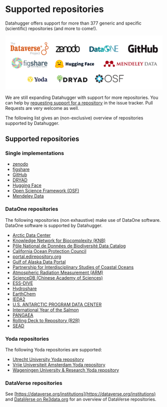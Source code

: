 # Supported repositories

Datahugger offers support for more than <!-- count -->377<!-- count --> generic and specific (scientific) repositories (and more to come!).

![Datahugger support Zenodo, Dataverse, DataOne, GitHub, FigShare, HuggingFace, Mendeley Data, Dryad, OSF, and many more](images/logos.png)

We are still expanding Datahugger with support for more repositories. You can
help by [requesting support for a repository](https://github.com/J535D165/datahugger/issues/new/choose) in the issue tracker. Pull Requests are very
welcome as well.

The following list gives an (non-exclusive) overview of repositories supported
by Datahugger.


## Supported repositories

### Single implementations

- [zenodo](https://zenodo.org)
- [figshare](https://figshare.com)
- [GitHub](https://github.com)
- [DRYAD](https://datadryad.org)
- [Hugging Face](https://huggingface.co)
- [Open Science Framework (OSF)](https://osf.io)
- [Mendeley Data](https://data.mendeley.com)


### DataOne repositories

The following repositories (non exhaustive) make use of DataOne software.
DataOne software is supported by Datahugger.

- [Arctic Data Center](https://arcticdata.io)
- [Knowledge Network for Biocomplexity (KNB)](https://knb.ecoinformatics.org)
- [Pôle National de Données de Biodiversité Data Catalog](https://data.pndb.fr)
- [California Ocean Protection Council](https://opc.dataone.org)
- [portal.edirepository.org](https://portal.edirepository.org)
- [Gulf of Alaska Data Portal](https://goa.nceas.ucsb.edu)
- [Partnership for Interdisciplinary Studies of Coastal Oceans](https://data.piscoweb.org)
- [Atmospheric Radiation Measurement (ARM)](https://adc.arm.gov)
- [ScienceDB (Chinese Academy of Sciences)](https://scidb.cn)
- [ESS-DIVE](https://data.ess-dive.lbl.gov)
- [Hydroshare](https://hydroshare.org)
- [EarthChem](https://ecl.earthchem.org)
- [IEDA2](https://get.iedadata.org)
- [U.S. ANTARCTIC PROGRAM DATA CENTER](https://usap-dc.org)
- [International Year of the Salmon](https://iys.hakai.org)
- [PANGAEA](https://doi.pangaea.de)
- [Rolling Deck to Repository (R2R)](https://rvdata.us)
- [SEAD](https://sead-published.ncsa.illinois.edu)

### Yoda repositories

The following Yoda repositories are supported:

- [Utrecht University Yoda repository](https://public.yoda.uu.nl)
- [Vrije Universiteit Amsterdam Yoda repository](https://publication.yoda.vu.nl)
- [Wageningen University & Research Yoda repository](https://publication.yoda.wur.nl)

### DataVerse repositories

See [https://dataverse.org/institutions](https://dataverse.org/institutions) and [DataVerse on Re3data.org](https://www.re3data.org/search?query=&software%5B%5D=DataVerse) for an overview of DataVerse repositories.
